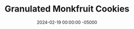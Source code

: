 ---
layout: post
title: "Granulated Monkfruit Cookies"
date:   2024-02-19 00:00:00 -05000
categories: 
- Recipes
- Healthier Dessert
permalink: /recipes/monk-fruit-cookies
image: /assets/Food/Healthier Dessert/Monk Fruit Cookie/monk-fruit-cover.jpg
ing: monkfruit-ing
facts: monkfruit-facts
Prep: 10
Rest: 30
Cook: 8
Source1: 
Source2: 
Description: Delicious cookies made without sugar and butter? Want more protein? Use PB2 or casein protein. Healthy fats? Use almond flour. More fiber? Use oat flour or whole wheat flour. Feel free to mix up the mix-ins as well. The cookies pictured here are a half and half blend of oat and almond flour, with some dark chocolate chips. The possibilities are endless.
Instructions: 
- Combine the base ingredients in a large bowl - granulated monk fruit (or any other granular sweetener), unsweetened applesauce, vanilla extract, baking soda, and salt<br><br>

- Here are some example flavors that you can make<br>
- <b>Chocolate Chip</b> - whole wheat flour (1 cup, 124 g), and chopped sugar free chocolate (1/4 cup, 45 g)<br>
- <b>Oatmeal Raisin</b> - cinnamon (1/2 tsp), oat flour (1.33 cup, 120 g), and raisins (1/4 cup, 40 g)<br>
- <b>Peanut Chocolate</b> - PB2 (1 cup, 100 g, omit the salt if using PB2), and chopped sugar free chocolate (1/4 cup, 45 g)<br>
- <b>Almond</b> - almond extract (1/2 tsp, 2.5 g), and almond flour (1 cup, 112 g)<br>
- <b>Coconut</b> - blended unsweetened coconut flakes (1 cup, 100 g), and a drizzle of melted chocolate on the baked cookies at the end<br><br>

- Choose your flavor. Here, the flour is oat flour, with some dark chocolate chips folded in. Let the dough chill in the fridge for at least 30 minutes to an hour to harden<br><br>

- Preheat the oven to 350F and line a large cookie sheet with parchment paper. Roll into cookies, and flatten as desired (they won't flatten as they cook)<br><br>
- <center><img src="/assets/Food/Healthier Dessert/Monk Fruit Cookie/monk-fruit-3.jpg" alt="" class="instruction-image"></center><br>

- Bake in your preheat oven for about 8 minutes.  Let the cookies cool on the pan for 5 minutes, then transfer to a cooling rack
---